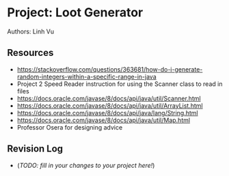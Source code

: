 # Project: Loot Generator

Authors: Linh Vu

## Resources

- https://stackoverflow.com/questions/363681/how-do-i-generate-random-integers-within-a-specific-range-in-java
- Project 2 Speed Reader instruction for using the Scanner class to read in files
- https://docs.oracle.com/javase/8/docs/api/java/util/Scanner.html
- https://docs.oracle.com/javase/8/docs/api/java/util/ArrayList.html
- https://docs.oracle.com/javase/8/docs/api/java/lang/String.html
- https://docs.oracle.com/javase/8/docs/api/java/util/Map.html
- Professor Osera for designing advice

## Revision Log

- (_TODO: fill in your changes to your project here!_)
